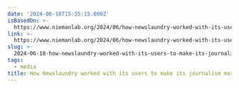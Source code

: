 ```yaml
---
date: '2024-06-18T15:35:15.000Z'
isBasedOn: >-
  https://www.niemanlab.org/2024/06/how-newslaundry-worked-with-its-users-to-make-its-journalism-more-accessible/
link: >-
  https://www.niemanlab.org/2024/06/how-newslaundry-worked-with-its-users-to-make-its-journalism-more-accessible/
slug: >-
  2024-06-18-how-newslaundry-worked-with-its-users-to-make-its-journalism-more-accessibl
tags:
  - media
title: How Newslaundry worked with its users to make its journalism more accessibl
---
```

 
